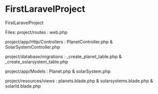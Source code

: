 # FirstLaravelProject
FirstLaravelProject

Files:
project/routes : web.php

project/app/Http/Controllers : PlanetController.php & SolarSystemController.php

project/database/migrations : _create_planet_table.php & _create_solarsystem_table.php

project/app/Models : Planet.php & solarSystem.php

project/resources/views : planets.blade.php & solarsystems.blade.php & solarId.blade.php
